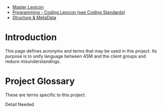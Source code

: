 
  * [Master Lexicon](http://code.google.com/p/besasm-meta/wiki/Lexicon)
  * [Programming - Coding Lexicon (see Coding Standards)](http://code.google.com/p/besasm-meta/wiki/codingStandards)
  * [Structure & MetaData](http://code.google.com/p/besasm-uic/wiki/Data)

# Introduction #
This page defines acronyms and terms that may be used in this project. Its purpose is to unify language between ASM and the client groups and reduce misunderstandings.

# Project Glossary #
These are terms specific to this project.

Detail Needed